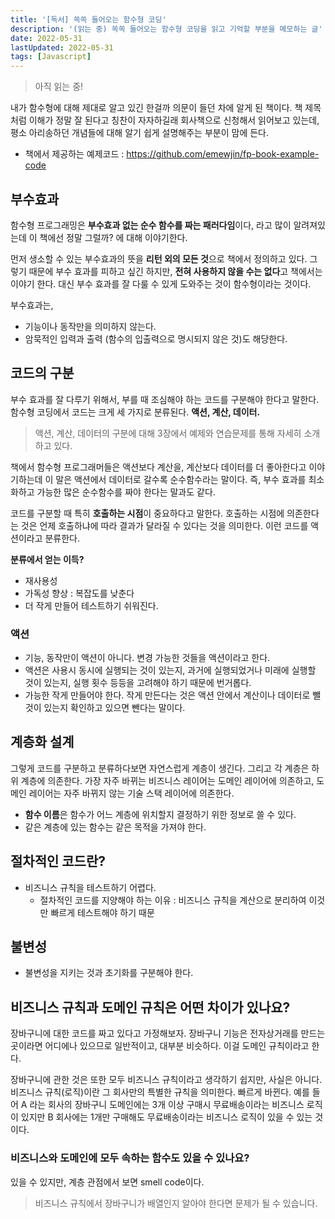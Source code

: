 ```yaml
---
title: '[독서] 쏙쏙 들어오는 함수형 코딩'
description: '(읽는 중) 쏙쏙 들어오는 함수형 코딩을 읽고 기억할 부분을 메모하는 글'
date: 2022-05-31
lastUpdated: 2022-05-31
tags: [Javascript]
---
```


> 아직 읽는 중!

내가 함수형에 대해 제대로 알고 있긴 한걸까 의문이 들던 차에 알게 된 책이다. 책 제목처럼 이해가 정말 잘 된다고 칭찬이 자자하길래 회사책으로 신청해서 읽어보고 있는데, 평소 아리송하던 개념들에 대해 알기 쉽게 설명해주는 부분이 맘에 든다.

- 책에서 제공하는 예제코드 : https://github.com/emewjin/fp-book-example-code

## 부수효과

함수형 프로그래밍은 **부수효과 없는 순수 함수를 짜는 패러다임**이다, 라고 많이 알려져있는데 이 책에선 정말 그럴까? 에 대해 이야기한다.

먼저 생소할 수 있는 부수효과의 뜻을 **리턴 외의 모든 것**으로 책에서 정의하고 있다. 그렇기 때문에 부수 효과를 피하고 싶긴 하지만, **전혀 사용하지 않을 수는 없다**고 책에서는 이야기 한다. 대신 부수 효과를 잘 다룰 수 있게 도와주는 것이 함수형이라는 것이다.

부수효과는,

- 기능이나 동작만을 의미하지 않는다.
- 암묵적인 입력과 출력 (함수의 입출력으로 명시되지 않은 것)도 해당한다.

## 코드의 구분

부수 효과를 잘 다루기 위해서, 부를 때 조심해야 하는 코드를 구분해야 한다고 말한다. 함수형 코딩에서 코드는 크게 세 가지로 분류된다. **액션, 계산, 데이터.**

> 액션, 계산, 데이터의 구분에 대해 3장에서 예제와 연습문제를 통해 자세히 소개하고 있다.

책에서 함수형 프로그래머들은 액션보다 계산을, 계산보다 데이터를 더 좋아한다고 이야기하는데 이 말은 액션에서 데이터로 갈수록 순수함수라는 말이다. 즉, 부수 효과를 최소화하고 가능한 많은 순수함수를 짜야 한다는 말과도 같다.

코드를 구분할 때 특히 **호출하는 시점**이 중요하다고 말한다. 호출하는 시점에 의존한다는 것은 언제 호출하냐에 따라 결과가 달라질 수 있다는 것을 의미한다. 이런 코드를 액션이라고 분류한다.

**분류에서 얻는 이득?**

- 재사용성
- 가독성 향상 : 복잡도를 낮춘다
- 더 작게 만들어 테스트하기 쉬워진다.

### 액션

- 기능, 동작만이 액션이 아니다. 변경 가능한 것들을 액션이라고 한다.
- 액션은 사용시 동시에 실행되는 것이 있는지, 과거에 실행되었거나 미래에 실행할 것이 있는지, 실행 횟수 등등을 고려해야 하기 때문에 번거롭다.
- 가능한 작게 만들어야 한다. 작게 만든다는 것은 액션 안에서 계산이나 데이터로 뺄 것이 있는지 확인하고 있으면 뺀다는 말이다.

## 계층화 설계

그렇게 코드를 구분하고 분류하다보면 자연스럽게 계층이 생긴다. 그리고 각 계층은 하위 계층에 의존한다. 가장 자주 바뀌는 비즈니스 레이어는 도메인 레이어에 의존하고, 도메인 레이어는 자주 바뀌지 않는 기술 스택 레이어에 의존한다.

- **함수 이름**은 함수가 어느 계층에 위치할지 결정하기 위한 정보로 쓸 수 있다.
- 같은 계층에 있는 함수는 같은 목적을 가져야 한다.

## 절차적인 코드란?

- 비즈니스 규칙을 테스트하기 어렵다.
  - 절차적인 코드를 지양해야 하는 이유 : 비즈니스 규칙을 계산으로 분리하여 이것만 빠르게 테스트해야 하기 때문

## 불변성

- 불변성을 지키는 것과 초기화를 구분해야 한다.

## 비즈니스 규칙과 도메인 규칙은 어떤 차이가 있나요?

장바구니에 대한 코드를 짜고 있다고 가정해보자. 장바구니 기능은 전자상거래를 만드는 곳이라면 어디에나 있으므로 일반적이고, 대부분 비슷하다. 이걸 도메인 규칙이라고 한다.

장바구니에 관한 것은 또한 모두 비즈니스 규칙이라고 생각하기 쉽지만, 사실은 아니다. 비즈니스 규칙(로직)이란 그 회사만의 특별한 규칙을 의미한다. 빠르게 바뀐다. 예를 들어 A 라는 회사의 장바구니 도메인에는 3개 이상 구매시 무료배송이라는 비즈니스 로직이 있지만 B 회사에는 1개만 구매해도 무료배송이라는 비즈니스 로직이 있을 수 있는 것이다.

### 비즈니스와 도메인에 모두 속하는 함수도 있을 수 있나요?

있을 수 있지만, 계층 관점에서 보면 smell code이다.

> 비즈니스 규칙에서 장바구니가 배열인지 알아야 한다면 문제가 될 수 있습니다.
